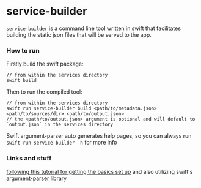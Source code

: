 # service-builder

`service-builder` is a command line tool written in swift that facilitates building the static json files that will be served to the app.

### How to run
Firstly build the swift package:
```
// from within the services directory
swift build
```
Then to run the compiled tool:
```
// from within the services directory
swift run service-builder build <path/to/metadata.json> <path/to/sources/dir> <path/to/output.json>
// the <path/to/output.json> argument is optional and will default to `output.json` in the services directory
```

Swift argument-parser auto generates help pages, so you can always run `swift run service-builder -h` for more info

### Links and stuff

[following this tutorial for getting the basics set up](https://medium.com/quick-code/lets-build-a-command-line-app-in-swift-328ce274f1cc)
and also utilizing swift's [argument-parser](https://swift.org/blog/argument-parser/) library


